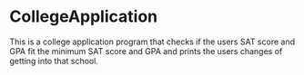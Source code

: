 # CollegeApplication
This is a college application program that checks if the users SAT score and GPA fit the minimum SAT score and GPA and prints the users changes of getting into that school. 
